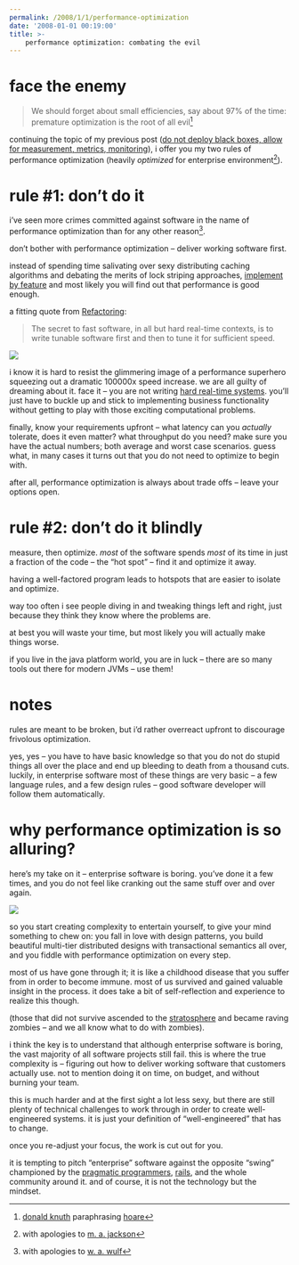 ```yaml
---
permalink: /2008/1/1/performance-optimization
date: '2008-01-01 00:19:00'
title: >-
    performance optimization: combating the evil
---
```


# face the enemy

> We should forget about small efficiencies, say about 97% of the time:
> premature optimization is the root of all evil[^1]

continuing the topic of my previous post ([do not deploy black boxes,
allow for measurement, metrics, monitoring](/2007/8/24/mopping-up)), i
offer you my two rules of performance optimization (heavily *optimized*
for enterprise environment[^2]).

# rule #1: don’t do it

i’ve seen more crimes committed against software in the name of
performance optimization than for any other reason[^3].

don’t bother with performance optimization – deliver working software
first.

instead of spending time salivating over sexy distributing caching
algorithms and debating the merits of lock striping approaches,
[implement by
feature](http://www.ayeconference.com/Articles/ImplementByFeature.html)
and most likely you will find out that performance is good enough.

a fitting quote from
[Refactoring](http://martinfowler.com/books.html#refactoring):

> The secret to fast software, in all but hard real-time contexts, is to
> write tunable software first and then to tune it for sufficient speed.

<img src="/assets/2007/11/26/runner_in_flight.jpg" data-hspace="10" data-align="right" />

i know it is hard to resist the glimmering image of a performance
superhero squeezing out a dramatic 100000x speed increase. we are all
guilty of dreaming about it. face it – you are not writing [hard
real-time
systems](http://en.wikipedia.org/wiki/Real_time#Hard_and_soft_real-time_systems).
you’ll just have to buckle up and stick to implementing business
functionality without getting to play with those exciting computational
problems.

finally, know your requirements upfront – what latency can you
*actually* tolerate, does it even matter? what throughput do you need?
make sure you have the actual numbers; both average and worst case
scenarios. guess what, in many cases it turns out that you do not need
to optimize to begin with.

after all, performance optimization is always about trade offs – leave
your options open.

# rule #2: don’t do it blindly

measure, then optimize. *most* of the software spends *most* of its time
in just a fraction of the code – the “hot spot” – find it and optimize
it away.

having a well-factored program leads to hotspots that are easier to
isolate and optimize.

way too often i see people diving in and tweaking things left and right,
just because they think they know where the problems are.

at best you will waste your time, but most likely you will actually make
things worse.

if you live in the java platform world, you are in luck – there are so
many tools out there for modern JVMs – use them!

# notes

rules are meant to be broken, but i’d rather overreact upfront to
discourage frivolous optimization.

yes, yes – you have to have basic knowledge so that you do not do stupid
things all over the place and end up bleeding to death from a thousand
cuts. luckily, in enterprise software most of these things are very
basic – a few language rules, and a few design rules – good software
developer will follow them automatically.

# why performance optimization is so alluring?

here’s my take on it – enterprise software is boring. you’ve done it a
few times, and you do not feel like cranking out the same stuff over and
over again.

<img src="/assets/2008/1/1/gloves2.jpg" data-hspace="10" data-align="right" />

so you start creating complexity to entertain yourself, to give your
mind something to chew on: you fall in love with design patterns, you
build beautiful multi-tier distributed designs with transactional
semantics all over, and you fiddle with performance optimization on
every step.

most of us have gone through it; it is like a childhood disease that you
suffer from in order to become immune. most of us survived and gained
valuable insight in the process. it does take a bit of self-reflection
and experience to realize this though.

(those that did not survive ascended to the
[stratosphere](http://www.joelonsoftware.com/articles/fog0000000018.html)
and became raving zombies – and we all know what to do with zombies).

i think the key is to understand that although enterprise software is
boring, the vast majority of all software projects still fail. this is
where the true complexity is – figuring out how to deliver working
software that customers actually use. not to mention doing it on time,
on budget, and without burning your team.

this is much harder and at the first sight a lot less sexy, but there
are still plenty of technical challenges to work through in order to
create well-engineered systems. it is just your definition of
“well-engineered” that has to change.

once you re-adjust your focus, the work is cut out for you.

it is tempting to pitch “enterprise” software against the opposite
“swing” championed by the [pragmatic
programmers](http://www.pragprog.com/),
[rails](http://www.rubyonrails.org/), and the whole community around it.
and of course, it is not the technology but the mindset.

[^1]: [donald knuth](http://en.wikipedia.org/wiki/Donald_Knuth) 
    paraphrasing [hoare](http://en.wikipedia.org/wiki/C._A._R._Hoare)
  
[^2]: with apologies to 
    [m. a. jackson](http://en.wikipedia.org/wiki/Michael_A._Jackson)
  
[^3]: with apologies to 
    [w. a. wulf](http://en.wikipedia.org/wiki/William_Wulf)
